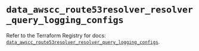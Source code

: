 # `data_awscc_route53resolver_resolver_query_logging_configs`

Refer to the Terraform Registry for docs: [`data_awscc_route53resolver_resolver_query_logging_configs`](https://registry.terraform.io/providers/hashicorp/awscc/0.70.0/docs/data-sources/route53resolver_resolver_query_logging_configs).
